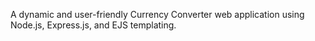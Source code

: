 A dynamic and user-friendly Currency Converter web application using Node.js, Express.js, and EJS templating.
